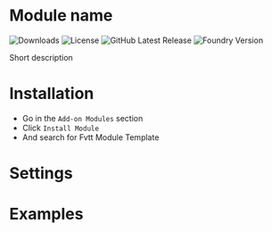 # Module name
![Downloads](https://img.shields.io/github/downloads/HadaIonut/EEEG-importer/total?style=for-the-badge)
![License](https://img.shields.io/github/license/bmarian/fvtt-module-template?style=for-the-badge)
![GitHub Latest Release](https://img.shields.io/github/release/HadaIonut/EEEG-importer?style=for-the-badge)
![Foundry Version](https://img.shields.io/badge/FoundryVTT-0.7.6-blueviolet?style=for-the-badge)

Short description

# Installation
- Go in the `Add-on Modules` section
- Click `Install Module`
- And search for Fvtt Module Template

# Settings

# Examples


